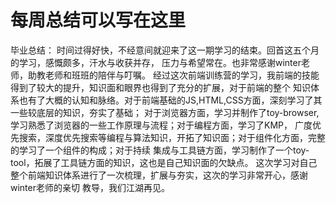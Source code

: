 # 每周总结可以写在这里
毕业总结：
    时间过得好快，不经意间就迎来了这一期学习的结束。回首这五个月的学习，感慨颇多，汗水与收获并存，
压力与希望常在。也非常感谢winter老师，助教老师和班班的陪伴与叮嘱。
    经过这次前端训练营的学习，我前端的技能得到了较大的提升，知识面和眼界也得到了充分的扩展，对于前端的整个
知识体系也有了大概的认知和脉络。对于前端基础的JS,HTML,CSS方面，深刻学习了其一些较底层的知识，夯实了基础；
对于浏览器方面，学习并制作了toy-browser,学习熟悉了浏览器的一些工作原理与流程；对于编程方面，学习了KMP，
广度优先搜索，深度优先搜索等编程与算法知识，开拓了知识面；对于组件化方面，完整的学习了一个组件的构成；对于持续
集成与工具链方面，学习制作了一个toy-tool，拓展了工具链方面的知识，这也是自己知识面的欠缺点。
    这次学习对自己整个前端知识体系进行了一次梳理，扩展与夯实，这次的学习非常开心，感谢winter老师的亲切
教导，我们江湖再见。